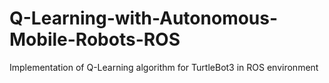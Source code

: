 # Q-Learning-with-Autonomous-Mobile-Robots-ROS
 Implementation of Q-Learning algorithm for TurtleBot3 in ROS environment
